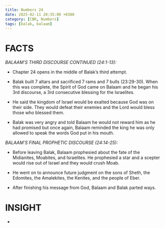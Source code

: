 ```yaml
---
title: Numbers 24
date: 2025-02-11 20:35:00 +0300
category: [CBR, Numbers]
tags: [balak, balaam]
---
```


# FACTS
_BALAAM’S THIRD DISCOURSE CONTINUED (24:1-13):_  
- Chapter 24 opens in the middle of Balak’s third attempt. 

- Balak built 7 altars and sacrificed 7 rams and 7 bulls (23:29-30). When this was complete, the Spirit of God came on Balaam and he began his 3rd discourse, a 3rd consecutive blessing for the Israelites. 

- He said the kingdom of Israel would be exalted because God was on their side. They would defeat their enemies and the Lord would bless those who blessed them. 

- Balak was very angry and told Balaam he would not reward him as he had promised but once again, Balaam reminded the king he was only allowed to speak the words God put in his mouth. 

_BALAAM’S FINAL PROPHETIC DISCOURSE (24:14-25):_  
- Before leaving Balak, Balaam prophesied about the fate of the Midianites, Moabites, and Israelites. He prophesied a star and a scepter would rise out of Israel and they would crush Moab. 

- He went on to announce future judgment on the sons of Sheth, the Edomites, the Amalekites, the Kenites, and the people of Eber. 

- After finishing his message from God, Balaam and Balak parted ways. 

# INSIGHT
- 